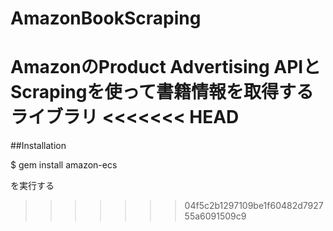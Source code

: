 AmazonBookScraping
==================

AmazonのProduct Advertising APIとScrapingを使って書籍情報を取得するライブラリ
<<<<<<< HEAD
=======

##Installation

 $ gem install amazon-ecs

を実行する
>>>>>>> 04f5c2b1297109be1f60482d792755a6091509c9
